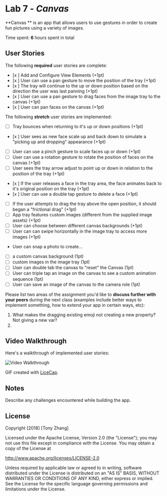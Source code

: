 # Lab 7 - *Canvas*

**Canvas ** is an app that allows users to use gestures in order to create fun pictures using a variety of images.

Time spent: **6** hours spent in total

## User Stories

The following **required** user stories are complete:

- [x ] Add and Configure View Elements (+1pt)
- [x ] User can use a pan gesture to move the position of the tray (+1pt)
- [x ] The tray will continue to the up or down position based on the direction the user was last panning (+1pt)
- [x ] User can use a pan gesture to drag faces from the image tray to the canvas (+1pt)
- [x ] User can pan faces on the canvas (+1pt)

The following **stretch** user stories are implemented:

- [ ] Tray bounces when returning to it's up or down positions (+1pt)
- [x ] User sees as new face scale up and back down to simulate a "picking up and dropping" appearance (+1pt)
- [ ] User can use a pinch gesture to scale faces up or down (+1pt)
- [ ] User can use a rotation gesture to rotate the position of faces on the canvas (+1pt)
- [ ] User sees the tray arrow adjust to point up or down in relation to the position of the tray (+1pt)
- [x ] If the user releases a face in the tray area, the face animates back to it's original position on the tray (+1pt)
- [x ] User can use a double tap gesture to delete a face (+1pt)
- [ ] If the user attempts to drag the tray above the open position, it should began a "frictional drag" (+1pt)
- [ ] App tray features custom images (different from the supplied image assets) (+1pt)
- [ ] User can choose between different canvas backgrounds (+1pt)
- [ ] User can can swipe horizontally in the image tray to access more images (+1pt)
- User can snap a photo to create...
- [ ] a custom canvas background (1pt)
- [ ] custom images in the image tray (1pt)
- [ ] User can double tab the canvas to "reset" the Canvas (1pt)
- [ ] User can triple tap an image on the canvas to see a custom animation sequence (1pt)
- [ ] User can save an image of the canvas to the camera role (1pt)

Please list two areas of the assignment you'd like to **discuss further with your peers** during the next class (examples include better ways to implement something, how to extend your app in certain ways, etc):

1. What makes the dragging existing emoji not creating a new property? Not giving a new var?
2.

## Video Walkthrough

Here's a walkthrough of implemented user stories:

<img src='https://i.imgur.com/l4aV1xY.gif' title='Video Walkthrough' width='' alt='Video Walkthrough' />

GIF created with [LiceCap](http://www.cockos.com/licecap/).

## Notes

Describe any challenges encountered while building the app.

## License

Copyright [2018] [Tony Zhang]

Licensed under the Apache License, Version 2.0 (the "License");
you may not use this file except in compliance with the License.
You may obtain a copy of the License at

http://www.apache.org/licenses/LICENSE-2.0

Unless required by applicable law or agreed to in writing, software
distributed under the License is distributed on an "AS IS" BASIS,
WITHOUT WARRANTIES OR CONDITIONS OF ANY KIND, either express or implied.
See the License for the specific language governing permissions and
limitations under the License.
